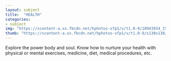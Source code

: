 ```yaml
---
layout: subject
title:  "HEALTH"
categories:
- subject
img: "https://scontent-a.xx.fbcdn.net/hphotos-xfp1/v/t1.0-9/10943934_1559500787623318_5925510043186134940_n.jpg?oh=8745bc02ab7394a12b6d3d1be8b76e31&oe=5567A6EF"
thumb: "https://scontent-a.xx.fbcdn.net/hphotos-xfp1/v/t1.0-9/s130x130/10943934_1559500787623318_5925510043186134940_n.jpg?oh=652103a6afea55d79888451b6d7c26d7&oe=55237CB3"
---
```


Explore the power body and soul. Know how to nurture your health with physical or mental exercises, medicine, diet, medical procedures, etc.